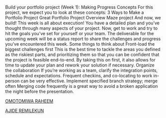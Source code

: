 Build your portfolio project (Week 1): Making Progress
Concepts
For this project, we expect you to look at these concepts:
3 Ways to Make a Portfolio Project Great
Portfolio Project Overview
Maze project
And now, we build!
This week is all about execution! You have a detailed plan and you’ve thought through many aspects of your project. Now, get to work and try to hit the goals you’ve set for yourself or your team. The deliverable for the upcoming week will be a status report to share the challenges and progress you’ve encountered this week.
Some things to think about
Front-load the biggest challenges first
This is the best time to tackle the areas you defined as the riskiest parts, and prioritizing them so that you can be confident that the project is feasible end-to-end. By taking this on first, it also allows for time to update your plan and rework your solution if necessary.
Organize the collaboration
If you’re working as a team, clarify the integration points, schedule and expectations. Frequent checkins, and co-locating to work in-person can be very effective.
Implement specified branch strategy; merge often
Merging code frequently is a great way to avoid a broken application the night before the presentation.

[OMOTOMIWA RAHEEM](https://github.com/omotomiwa26)

[AJIDE REMILEKUN](https://github.com/thekhalifaguy)

